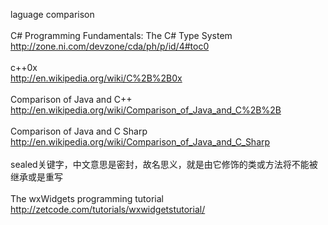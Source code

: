 laguage comparison<br /><br />C# Programming Fundamentals: The C# Type System<br />http://zone.ni.com/devzone/cda/ph/p/id/4#toc0<br /><br />c++0x<br />http://en.wikipedia.org/wiki/C%2B%2B0x<br /><br />Comparison of Java and C++<br />http://en.wikipedia.org/wiki/Comparison_of_Java_and_C%2B%2B<br /><br />Comparison of Java and C Sharp<br />http://en.wikipedia.org/wiki/Comparison_of_Java_and_C_Sharp<br /><br />sealed关键字，中文意思是密封，故名思义，就是由它修饰的类或方法将不能被继承或是重写<br /><br />The wxWidgets programming tutorial<br />http://zetcode.com/tutorials/wxwidgetstutorial/<br />